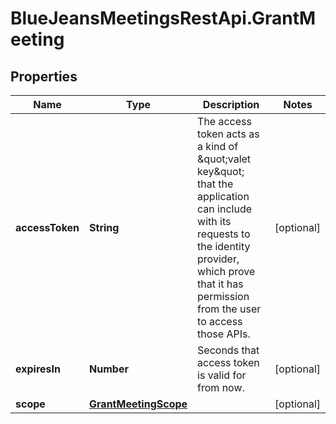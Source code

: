 # BlueJeansMeetingsRestApi.GrantMeeting

## Properties
Name | Type | Description | Notes
------------ | ------------- | ------------- | -------------
**accessToken** | **String** | The access token acts as a kind of \&quot;valet key\&quot; that the application can include with its requests to the identity provider, which prove that it has permission from the user to access those APIs. | [optional] 
**expiresIn** | **Number** | Seconds that access token is valid for from now. | [optional] 
**scope** | [**GrantMeetingScope**](GrantMeetingScope.md) |  | [optional] 


